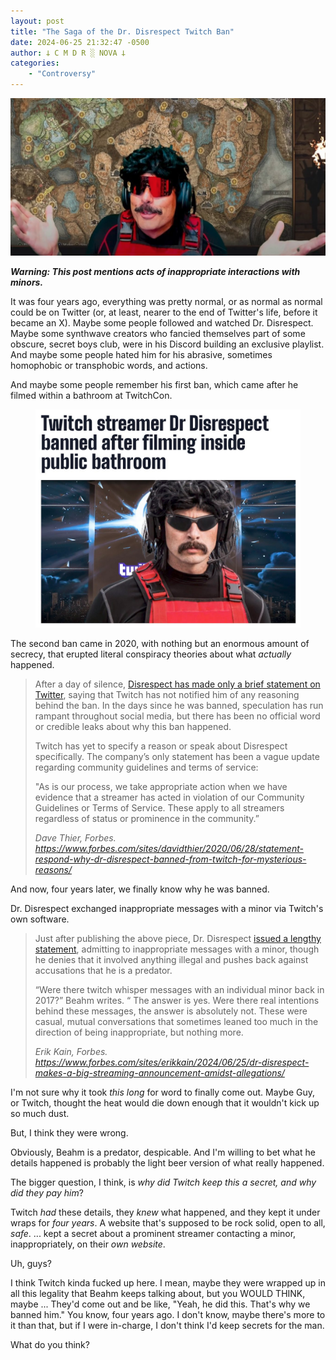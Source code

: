 ```yaml
---
layout: post
title: "The Saga of the Dr. Disrespect Twitch Ban"
date: 2024-06-25 21:32:47 -0500
author: 𐕣 C M D R ░ NOVA 𐕣
categories:
    - "Controversy"
---
```


![a photo of Dr. Disrespect looking dumbfounded](/img/posts/disrespect/uhh.png)

<!-- wp:paragraph -->
<p><strong><em>Warning: This post mentions acts of inappropriate interactions with minors.</em></strong></p>
<!-- /wp:paragraph -->

<!-- wp:paragraph -->
<p>It was four years ago, everything was pretty normal, or as normal as normal could be on Twitter (or, at least, nearer to the end of Twitter's life, before it became an X). Maybe some people followed and watched Dr. Disrespect. Maybe some synthwave creators who fancied themselves part of some obscure, secret boys club, were in his Discord building an exclusive playlist. And maybe some people hated him for his abrasive, sometimes homophobic or transphobic words, and actions.</p>
<!-- /wp:paragraph -->

<!-- wp:paragraph -->
<p>And maybe some people remember his first ban, which came after he filmed within a bathroom at TwitchCon.</p>
<!-- /wp:paragraph -->

<!-- wp:image {"id":3129,"sizeSlug":"full","linkDestination":"none","align":"center"} -->
<figure class="wp-block-image aligncenter size-full"><img src="/img/posts/disrespect/batchroom.png" alt="" class="wp-image-3129"/></figure>
<!-- /wp:image -->

<!-- wp:paragraph -->
<p>The second ban came in 2020, with nothing but an enormous amount of secrecy, that erupted literal conspiracy theories about what <em>actually</em> happened.</p>
<!-- /wp:paragraph -->

<!-- wp:quote -->
<blockquote class="wp-block-quote"><!-- wp:paragraph -->
<p>After a day of silence, <a href="https://www.forbes.com/sites/erikkain/2020/06/27/dr-disrespect-finally-breaks-his-silence-on-twitch-ban-and-its-not-good/#1a867b7f3526">Disrespect has made only a brief statement on Twitter</a>, saying that Twitch has not notified him of any reasoning behind the ban. In the days since he was banned, speculation has run rampant throughout social media, but there has been no official word or credible leaks about why this ban happened.</p>
<!-- /wp:paragraph -->

<!-- wp:paragraph -->
<p>Twitch has yet to specify a reason or speak about Disrespect specifically. The company’s only statement has been a vague update regarding community guidelines and terms of service:</p>
<!-- /wp:paragraph -->

<!-- wp:paragraph -->
<p>"As is our process, we take appropriate action when we have evidence that a streamer has acted in violation of our Community Guidelines or Terms of Service. These apply to all streamers regardless of status or prominence in the community.”</p>
<!-- /wp:paragraph --><cite>Dave Thier, Forbes. <a href="https://www.forbes.com/sites/davidthier/2020/06/28/statement-respond-why-dr-disrespect-banned-from-twitch-for-mysterious-reasons/" target="_blank" rel="noreferrer noopener">https://www.forbes.com/sites/davidthier/2020/06/28/statement-respond-why-dr-disrespect-banned-from-twitch-for-mysterious-reasons/</a></cite></blockquote>
<!-- /wp:quote -->

<!-- wp:paragraph -->
<p>And now, four years later, we finally know why he was banned.</p>
<!-- /wp:paragraph -->

<!-- wp:paragraph -->
<p>Dr. Disrespect exchanged inappropriate messages with a minor via Twitch's own software.</p>
<!-- /wp:paragraph -->

<!-- wp:quote -->
<blockquote class="wp-block-quote"><!-- wp:paragraph -->
<p>Just after publishing the above piece, Dr. Disrespect <a href="https://x.com/DrDisrespect/status/1805668256088572089" rel="noreferrer noopener" target="_blank">issued a lengthy statement</a>, admitting to inappropriate messages with a minor, though he denies that it involved anything illegal and pushes back against accusations that he is a predator.</p>
<!-- /wp:paragraph -->

<!-- wp:paragraph -->
<p>“Were there twitch whisper messages with an individual minor back in 2017?” Beahm writes. “ The answer is yes. Were there real intentions behind these messages, the answer is absolutely not. These were casual, mutual conversations that sometimes leaned too much in the direction of being inappropriate, but nothing more.</p>
<!-- /wp:paragraph --><cite>Erik Kain, Forbes. <a href="https://www.forbes.com/sites/erikkain/2024/06/25/dr-disrespect-makes-a-big-streaming-announcement-amidst-allegations/" target="_blank" rel="noreferrer noopener">https://www.forbes.com/sites/erikkain/2024/06/25/dr-disrespect-makes-a-big-streaming-announcement-amidst-allegations/</a></cite></blockquote>
<!-- /wp:quote -->

<!-- wp:paragraph -->
<p>I'm not sure why it took <em>this long</em> for word to finally come out. Maybe Guy, or Twitch, thought the heat would die down enough that it wouldn't kick up so much dust.</p>
<!-- /wp:paragraph -->

<!-- wp:paragraph -->
<p>But, I think they were wrong.</p>
<!-- /wp:paragraph -->

<!-- wp:paragraph -->
<p>Obviously, Beahm is a predator, despicable. And I'm willing to bet what he details happened is probably the light beer version of what really happened.</p>
<!-- /wp:paragraph -->

<!-- wp:paragraph -->
<p>The bigger question, I think, is <em>why did Twitch keep this a secret, and why did they pay him</em>?</p>
<!-- /wp:paragraph -->

<!-- wp:paragraph -->
<p>Twitch <em>had</em> these details, they <em>knew</em> what happened, and they kept it under wraps for <em>four years</em>. A website that's supposed to be rock solid, open to all, <em>safe</em>. ... kept a secret about a prominent streamer contacting a minor, inappropriately, on their <em>own website</em>.</p>
<!-- /wp:paragraph -->

<!-- wp:paragraph -->
<p>Uh, guys?</p>
<!-- /wp:paragraph -->

<!-- wp:paragraph -->
<p>I think Twitch kinda fucked up here. I mean, maybe they were wrapped up in all this legality that Beahm keeps talking about, but you WOULD THINK, maybe ... They'd come out and be like, "Yeah, he did this. That's why we banned him." You know, four years ago. I don't know, maybe there's more to it than that, but if I were in-charge, I don't think I'd keep secrets for the man.</p>
<!-- /wp:paragraph -->

<!-- wp:paragraph -->
<p>What do you think?</p>
<!-- /wp:paragraph -->